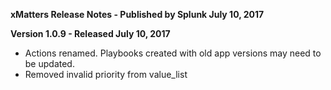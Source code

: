 **xMatters Release Notes - Published by Splunk July 10, 2017**


**Version 1.0.9 - Released July 10, 2017**

* Actions renamed. Playbooks created with old app versions may need to be updated.
* Removed invalid priority from value\_list
